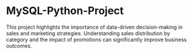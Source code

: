 # MySQL-Python-Project
This project highlights the importance of data-driven decision-making in sales and marketing strategies. Understanding sales distribution by category and the impact of promotions can significantly improve business outcomes.
